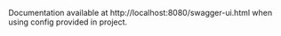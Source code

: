 Documentation available at http://localhost:8080/swagger-ui.html when using config provided in project.
